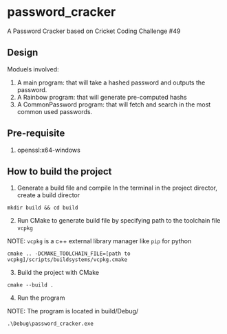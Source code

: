 # password_cracker
A Password Cracker based on Cricket Coding Challenge #49


## Design
Moduels involved:
1. A main program: that will take a hashed password and outputs the password.
2. A Rainbow program: that will generate pre-computed hashs
3. A CommonPassword program: that will fetch and search in the most common used passwords.


## Pre-requisite
1. openssl:x64-windows


## How to build the project
1. Generate a build file and compile
In the terminal in the project director, create a build director
```
mkdir build && cd build
```
2. Run CMake to generate build file by specifying path to the toolchain file `vcpkg`

NOTE: `vcpkg` is a c++ external library manager like `pip` for python

```
cmake .. -DCMAKE_TOOLCHAIN_FILE=[path to vcpkg]/scripts/buildsystems/vcpkg.cmake
```

3. Build the project with CMake
```
cmake --build .
```

4. Run the program

NOTE: The program is located in build/Debug/

```
.\Debug\password_cracker.exe
```